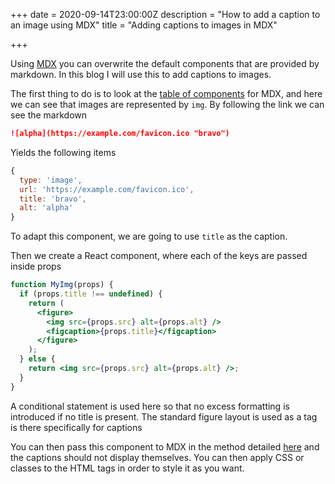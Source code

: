 +++
date = 2020-09-14T23:00:00Z
description = "How to add a caption to an image using MDX"
title = "Adding captions to images in MDX"

+++

Using [MDX](https://mdxjs.com/) you can overwrite the default components that are provided by markdown. In this blog I will use this to add captions to images.

The first thing to do is to look at the [table of components](https://mdxjs.com/table-of-components) for MDX, and here we can see that images are represented by `img`. By following the link we can see the markdown

```md
![alpha](https://example.com/favicon.ico "bravo")
```

Yields the following items

```js
{
  type: 'image',
  url: 'https://example.com/favicon.ico',
  title: 'bravo',
  alt: 'alpha'
}
```

To adapt this component, we are going to use `title` as the caption.

Then we create a React component, where each of the keys are passed inside props

```jsx
function MyImg(props) {
  if (props.title !== undefined) {
    return (
      <figure>
        <img src={props.src} alt={props.alt} />
        <figcaption>{props.title}</figcaption>
      </figure>
    );
  } else {
    return <img src={props.src} alt={props.alt} />;
  }
}
```

A conditional statement is used here so that no excess formatting is introduced if no title is present. The standard figure layout is used as a tag is there specifically for captions

You can then pass this component to MDX in the method detailed [here](https://mdxjs.com/getting-started/#working-with-components) and the captions should not display themselves. You can then apply CSS or classes to the HTML tags in order to style it as you want.
